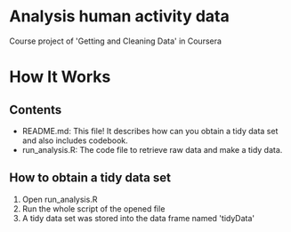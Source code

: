 Analysis human activity data
============================

Course project of 'Getting and Cleaning Data' in Coursera

# How It Works
## Contents
* README.md: This file! It describes how can you obtain a tidy data set and also includes codebook.
* run_analysis.R: The code file to retrieve raw data and make a tidy data.

## How to obtain a tidy data set
1. Open run_analysis.R
2. Run the whole script of the opened file
3. A tidy data set was stored into the data frame named 'tidyData'

